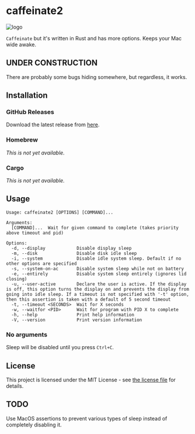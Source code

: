 # caffeinate2

![logo](https://randomblock1.com/assets/images/caffeinate2.svg)

`Caffeinate` but it's written in Rust and has more options. Keeps your Mac wide awake.

## UNDER CONSTRUCTION

There are probably some bugs hiding somewhere, but regardless, it works.

## Installation

### GitHub Releases

Download the latest release from [here](https://github.com/randomblock1/caffeinate2/releases/latest).

### Homebrew

_This is not yet available._

### Cargo

_This is not yet available._

## Usage

```plaintext
Usage: caffeinate2 [OPTIONS] [COMMAND]...

Arguments:
  [COMMAND]...  Wait for given command to complete (takes priority above timeout and pid)

Options:
  -d, --display            Disable display sleep
  -m, --disk               Disable disk idle sleep
  -i, --system             Disable idle system sleep. Default if no other options are specified
  -s, --system-on-ac       Disable system sleep while not on battery
  -e, --entirely           Disable system sleep entirely (ignores lid closing)
  -u, --user-active        Declare the user is active. If the display is off, this option turns the display on and prevents the display from going into idle sleep. If a timeout is not specified with '-t' option, then this assertion is taken with a default of 5 second timeout
  -t, --timeout <SECONDS>  Wait for X seconds
  -w, --waitfor <PID>      Wait for program with PID X to complete
  -h, --help               Print help information
  -V, --version            Print version information
```

### No arguments

Sleep will be disabled until you press `Ctrl+C`.

## License

This project is licensed under the MIT License - see [the license file](LICENSE.txt) for details.

## TODO

Use MacOS assertions to prevent various types of sleep instead of completely disabling it.
